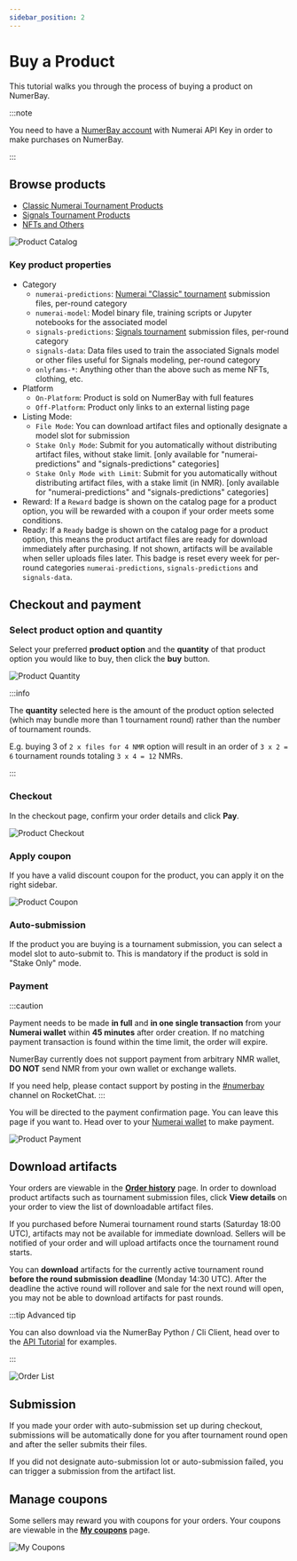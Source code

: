 ```yaml
---
sidebar_position: 2
---
```


# Buy a Product

This tutorial walks you through the process of buying a product on NumerBay.

:::note

You need to have a [NumerBay account](./set-up-account) with Numerai API Key in order to make purchases on NumerBay.

:::

## Browse products

- [Classic Numerai Tournament Products](https://numerbay.ai/c/numerai)
- [Signals Tournament Products](https://numerbay.ai/c/signals)
- [NFTs and Others](https://numerbay.ai/c/onlyfams)

![Product Catalog](/img/tutorial/productCatalog.png)

### Key product properties
* Category
    - `numerai-predictions`: [Numerai "Classic" tournament](https://numer.ai/tournament) submission files, per-round category
    - `numerai-model`: Model binary file, training scripts or Jupyter notebooks for the associated model
    - `signals-predictions`: [Signals tournament](https://signals.numer.ai/tournament) submission files, per-round category
    - `signals-data`: Data files used to train the associated Signals model or other files useful for Signals modeling, per-round category
    - `onlyfams-*`: Anything other than the above such as meme NFTs, clothing, etc.
* Platform
    - `On-Platform`: Product is sold on NumerBay with full features
    - `Off-Platform`: Product only links to an external listing page
* Listing Mode:
    - `File Mode`: You can download artifact files and optionally designate a model slot for submission
    - `Stake Only Mode`: Submit for you automatically without distributing artifact files, without stake limit. [only available for "numerai-predictions" and "signals-predictions" categories]
    - `Stake Only Mode with Limit`: Submit for you automatically without distributing artifact files, with a stake limit (in NMR). [only available for "numerai-predictions" and "signals-predictions" categories]
* Reward: If a `Reward` badge is shown on the catalog page for a product option, you will be rewarded with a coupon if your order meets some conditions.
* Ready: If a `Ready` badge is shown on the catalog page for a product option, this means the product artifact files are ready for download immediately after purchasing. If not shown, artifacts will be available when seller uploads files later. 
  This badge is reset every week for per-round categories `numerai-predictions`, `signals-predictions` and `signals-data`.


## Checkout and payment

### Select product option and quantity
Select your preferred **product option** and the **quantity** of that product option you would like to buy, then click the **buy** button.

![Product Quantity](/img/tutorial/productQuantity.png)

:::info

The **quantity** selected here is the amount of the product option selected (which may bundle more than 1 tournament round) rather than the number of tournament rounds.

E.g. buying 3 of `2 x files for 4 NMR` option will result in an order of `3 x 2 = 6` tournament rounds totaling `3 x 4 = 12` NMRs.

:::

### Checkout
In the checkout page, confirm your order details and click **Pay**.

![Product Checkout](/img/tutorial/productCheckout.png)


### Apply coupon
If you have a valid discount coupon for the product, you can apply it on the right sidebar.

![Product Coupon](/img/tutorial/productCoupon.png)


### Auto-submission
If the product you are buying is a tournament submission, you can select a model slot to auto-submit to. This is mandatory if the product is sold in "Stake Only" mode. 


### Payment
:::caution

Payment needs to be made **in full** and **in one single transaction** from your **Numerai wallet** within **45 minutes** after order creation. If no matching payment transaction is found within the time limit, the order will expire.

NumerBay currently does not support payment from arbitrary NMR wallet, **DO NOT** send NMR from your own wallet or exchange wallets.

If you need help, please contact support by posting in the [#numerbay](https://community.numer.ai/channel/numerbay) channel on RocketChat.
:::

You will be directed to the payment confirmation page. You can leave this page if you want to. Head over to your [Numerai wallet](https://numer.ai/wallet) to make payment.

![Product Payment](/img/tutorial/productPayment.png)


## Download artifacts

Your orders are viewable in the **[Order history](https://numerbay.ai/my-account/order-history)** page. 
In order to download product artifacts such as tournament submission files, click **View details** on your order to view the list of downloadable artifact files.

If you purchased before Numerai tournament round starts (Saturday 18:00 UTC), artifacts may not be available for immediate download. 
Sellers will be notified of your order and will upload artifacts once the tournament round starts.

You can **download** artifacts for the currently active tournament round **before the round submission deadline** (Monday 14:30 UTC). 
After the deadline the active round will rollover and sale for the next round will open, you may not be able to download artifacts for past rounds.

:::tip Advanced tip

You can also download via the NumerBay Python / Cli Client, head over to the [API Tutorial](/docs/tutorial-extras/ensemble) for examples.

:::

![Order List](/img/tutorial/orderList.png)

## Submission
If you made your order with auto-submission set up during checkout, submissions will be automatically done for you after tournament round open and after the seller submits their files.

If you did not designate auto-submission lot or auto-submission failed, you can trigger a submission from the artifact list.

## Manage coupons
Some sellers may reward you with coupons for your orders. Your coupons are viewable in the **[My coupons](https://numerbay.ai/my-account/my-coupons)** page. 

![My Coupons](/img/tutorial/myCoupons.png)
